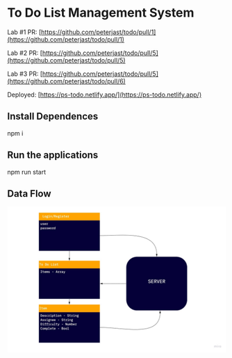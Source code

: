 # To Do List Management System

Lab #1 PR: [https://github.com/peterjast/todo/pull/1](https://github.com/peterjast/todo/pull/1)

Lab #2 PR: [https://github.com/peterjast/todo/pull/5](https://github.com/peterjast/todo/pull/5)

Lab #3 PR: [https://github.com/peterjast/todo/pull/5](https://github.com/peterjast/todo/pull/6)

Deployed: [https://ps-todo.netlify.app/](https://ps-todo.netlify.app/)

## Install Dependences

npm i

## Run the applications

npm run start

## Data Flow

![to do dataflow](./src/assets/uml.jpg)
